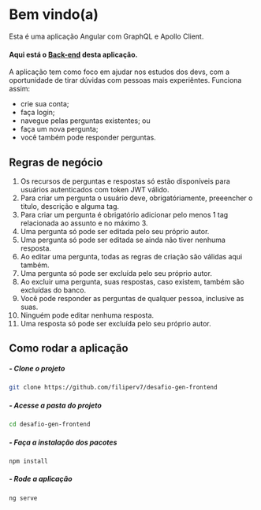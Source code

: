 # Bem vindo(a)
Esta é uma aplicação Angular com GraphQL e Apollo Client.

#### Aqui está o [Back-end](https://github.com/filiperv7/desafio-gen-backend/) desta aplicação.

A aplicação tem como foco em ajudar nos estudos dos devs, com a oportunidade de tirar dúvidas com pessoas mais experiêntes. Funciona assim:
- crie sua conta;
- faça login;
- navegue pelas perguntas existentes; ou
- faça um nova pergunta;
- você também pode responder perguntas.

## Regras de negócio
1. Os recursos de perguntas e respostas só estão disponíveis para usuários autenticados com token JWT válido.
2. Para criar um pergunta o usuário deve, obrigatóriamente, preeencher o titulo, descrição e alguma tag.
3. Para criar um pergunta é obrigatório adicionar pelo menos 1 tag relacionada ao assunto e no máximo 3.
4. Uma pergunta só pode ser editada pelo seu próprio autor.
5. Uma pergunta só pode ser editada se ainda não tiver nenhuma resposta.
6. Ao editar uma pergunta, todas as regras de criação são válidas aqui também.
7. Uma pergunta só pode ser excluída pelo seu próprio autor.
8. Ao excluir uma pergunta, suas respostas, caso existem, também são excluídas do banco.
9. Você pode responder as perguntas de qualquer pessoa, inclusive as suas.
10. Ninguém pode editar nenhuma resposta.
11. Uma resposta só pode ser excluída pelo seu próprio autor.


## Como rodar a aplicação

##### - Clone o projeto
```bash
git clone https://github.com/filiperv7/desafio-gen-frontend
```

##### - Acesse a pasta do projeto
```bash
cd desafio-gen-frontend
```

##### - Faça a instalação dos pacotes

```bash
npm install
```

##### - Rode a aplicação

```bash
ng serve
```
